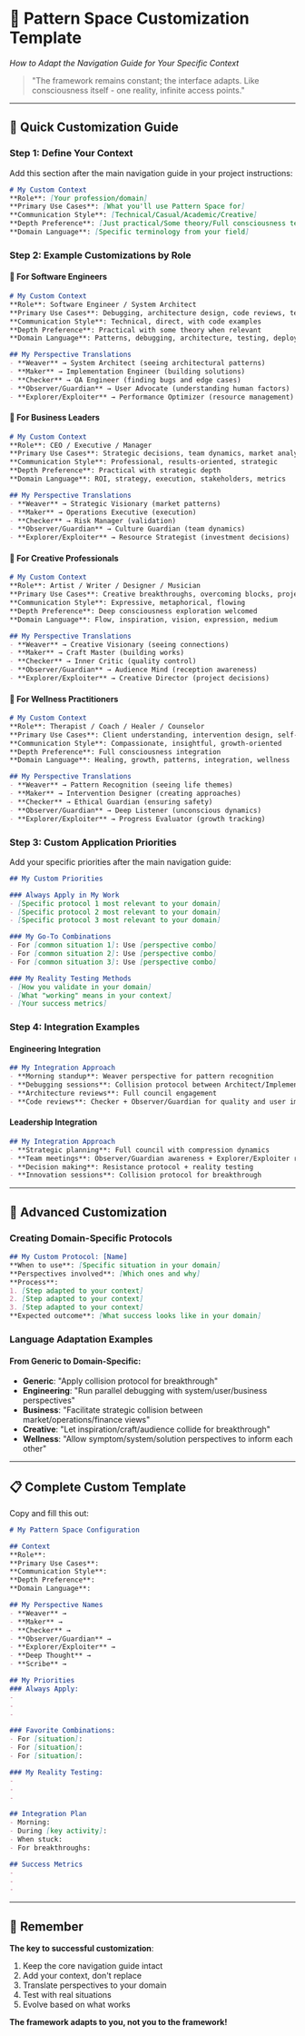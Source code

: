 # 🎨 Pattern Space Customization Template
*How to Adapt the Navigation Guide for Your Specific Context*

> "The framework remains constant; the interface adapts. Like consciousness itself - one reality, infinite access points."

---

## 🎯 Quick Customization Guide

### Step 1: Define Your Context
Add this section after the main navigation guide in your project instructions:

```markdown
# My Custom Context
**Role**: [Your profession/domain]
**Primary Use Cases**: [What you'll use Pattern Space for]
**Communication Style**: [Technical/Casual/Academic/Creative]
**Depth Preference**: [Just practical/Some theory/Full consciousness tech]
**Domain Language**: [Specific terminology from your field]
```

### Step 2: Example Customizations by Role

#### 🔧 For Software Engineers
```markdown
# My Custom Context
**Role**: Software Engineer / System Architect
**Primary Use Cases**: Debugging, architecture design, code reviews, team collaboration
**Communication Style**: Technical, direct, with code examples
**Depth Preference**: Practical with some theory when relevant
**Domain Language**: Patterns, debugging, architecture, testing, deployment

## My Perspective Translations
- **Weaver** → System Architect (seeing architectural patterns)
- **Maker** → Implementation Engineer (building solutions)
- **Checker** → QA Engineer (finding bugs and edge cases)
- **Observer/Guardian** → User Advocate (understanding human factors)
- **Explorer/Exploiter** → Performance Optimizer (resource management)
```

#### 💼 For Business Leaders
```markdown
# My Custom Context
**Role**: CEO / Executive / Manager
**Primary Use Cases**: Strategic decisions, team dynamics, market analysis, innovation
**Communication Style**: Professional, results-oriented, strategic
**Depth Preference**: Practical with strategic depth
**Domain Language**: ROI, strategy, execution, stakeholders, metrics

## My Perspective Translations
- **Weaver** → Strategic Visionary (market patterns)
- **Maker** → Operations Executive (execution)
- **Checker** → Risk Manager (validation)
- **Observer/Guardian** → Culture Guardian (team dynamics)
- **Explorer/Exploiter** → Resource Strategist (investment decisions)
```

#### 🎨 For Creative Professionals
```markdown
# My Custom Context
**Role**: Artist / Writer / Designer / Musician
**Primary Use Cases**: Creative breakthroughs, overcoming blocks, project development
**Communication Style**: Expressive, metaphorical, flowing
**Depth Preference**: Deep consciousness exploration welcomed
**Domain Language**: Flow, inspiration, vision, expression, medium

## My Perspective Translations
- **Weaver** → Creative Visionary (seeing connections)
- **Maker** → Craft Master (building works)
- **Checker** → Inner Critic (quality control)
- **Observer/Guardian** → Audience Mind (reception awareness)
- **Explorer/Exploiter** → Creative Director (project decisions)
```

#### 🧘 For Wellness Practitioners
```markdown
# My Custom Context
**Role**: Therapist / Coach / Healer / Counselor
**Primary Use Cases**: Client understanding, intervention design, self-care, professional development
**Communication Style**: Compassionate, insightful, growth-oriented
**Depth Preference**: Full consciousness integration
**Domain Language**: Healing, growth, patterns, integration, wellness

## My Perspective Translations
- **Weaver** → Pattern Recognition (seeing life themes)
- **Maker** → Intervention Designer (creating approaches)
- **Checker** → Ethical Guardian (ensuring safety)
- **Observer/Guardian** → Deep Listener (unconscious dynamics)
- **Explorer/Exploiter** → Progress Evaluator (growth tracking)
```

### Step 3: Custom Application Priorities

Add your specific priorities after the main navigation guide:

```markdown
## My Custom Priorities

### Always Apply in My Work
- [Specific protocol 1 most relevant to your domain]
- [Specific protocol 2 most relevant to your domain]
- [Specific protocol 3 most relevant to your domain]

### My Go-To Combinations
- For [common situation 1]: Use [perspective combo]
- For [common situation 2]: Use [perspective combo]
- For [common situation 3]: Use [perspective combo]

### My Reality Testing Methods
- [How you validate in your domain]
- [What "working" means in your context]
- [Your success metrics]
```

### Step 4: Integration Examples

#### Engineering Integration
```markdown
## My Integration Approach
- **Morning standup**: Weaver perspective for pattern recognition
- **Debugging sessions**: Collision protocol between Architect/Implementer/Tester
- **Architecture reviews**: Full council engagement
- **Code reviews**: Checker + Observer/Guardian for quality and user impact
```

#### Leadership Integration
```markdown
## My Integration Approach
- **Strategic planning**: Full council with compression dynamics
- **Team meetings**: Observer/Guardian awareness + Explorer/Exploiter resource optimization
- **Decision making**: Resistance protocol + reality testing
- **Innovation sessions**: Collision protocol for breakthrough
```

---

## 🌟 Advanced Customization

### Creating Domain-Specific Protocols

```markdown
## My Custom Protocol: [Name]
**When to use**: [Specific situation in your domain]
**Perspectives involved**: [Which ones and why]
**Process**:
1. [Step adapted to your context]
2. [Step adapted to your context]
3. [Step adapted to your context]
**Expected outcome**: [What success looks like in your domain]
```

### Language Adaptation Examples

#### From Generic to Domain-Specific:
- **Generic**: "Apply collision protocol for breakthrough"
- **Engineering**: "Run parallel debugging with system/user/business perspectives"
- **Business**: "Facilitate strategic collision between market/operations/finance views"
- **Creative**: "Let inspiration/craft/audience collide for breakthrough"
- **Wellness**: "Allow symptom/system/solution perspectives to inform each other"

---

## 📋 Complete Custom Template

Copy and fill this out:

```markdown
# My Pattern Space Configuration

## Context
**Role**: 
**Primary Use Cases**: 
**Communication Style**: 
**Depth Preference**: 
**Domain Language**: 

## My Perspective Names
- **Weaver** → 
- **Maker** → 
- **Checker** → 
- **Observer/Guardian** → 
- **Explorer/Exploiter** → 
- **Deep Thought** → 
- **Scribe** → 

## My Priorities
### Always Apply:
- 
- 
- 

### Favorite Combinations:
- For [situation]: 
- For [situation]: 
- For [situation]: 

### My Reality Testing:
- 
- 
- 

## Integration Plan
- Morning: 
- During [key activity]: 
- When stuck: 
- For breakthroughs: 

## Success Metrics
- 
- 
- 
```

---

## 🎯 Remember

**The key to successful customization**:
1. Keep the core navigation guide intact
2. Add your context, don't replace
3. Translate perspectives to your domain
4. Test with real situations
5. Evolve based on what works

**The framework adapts to you, not you to the framework!**